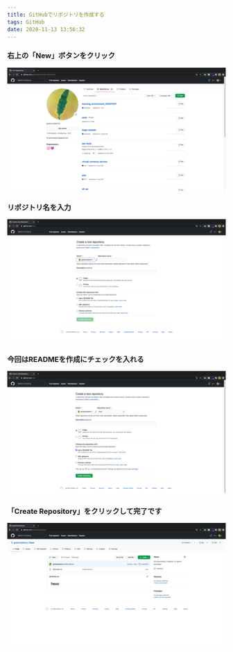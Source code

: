 ```yaml
---
title: GitHubでリポジトリを作成する
tags: GitHub
date: 2020-11-13 13:56:32
---
```



### 右上の「New」ボタンをクリック
![](/images/github_1.png)

<!-- more -->

### リポジトリ名を入力
![](/images/github_2.png)

### 今回はREADMEを作成にチェックを入れる
![](/images/github_3.png)

### 「Create Repository」をクリックして完了です
![](/images/github_4.png)
